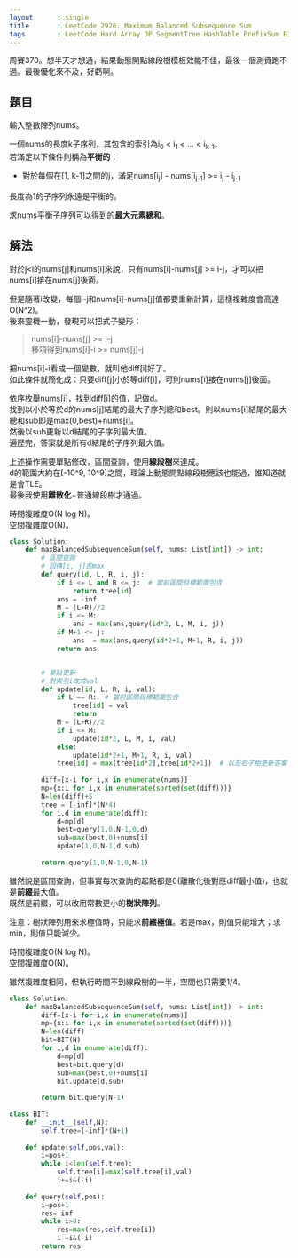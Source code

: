 ```yaml
---
layout      : single
title       : LeetCode 2926. Maximum Balanced Subsequence Sum
tags        : LeetCode Hard Array DP SegmentTree HashTable PrefixSum BIT
---
```

周賽370。想半天才想通，結果動態開點線段樹模板效能不佳，最後一個測資跑不過。最後優化來不及，好虧啊。  

## 題目

輸入整數陣列nums。  

一個nums的長度k子序列，其包含的索引為i<sub>0</sub> < i<sub>1</sub> < ... < i<sub>k-1</sub>。  
若滿足以下條件則稱為**平衡的**：  

- 對於每個在[1, k-1]之間的j，滿足nums[i<sub>j</sub>] - nums[i<sub>j-1</sub>] >= i<sub>j</sub> - i<sub>j-1</sub>  

長度為1的子序列永遠是平衡的。  

求nums平衡子序列可以得到的**最大元素總和**。  

## 解法

對於j<i的nums[j]和nums[i]來說，只有nums[i]-nums[j] >= i-j，才可以把nums[i]接在nums[j]後面。  

但是隨著i改變，每個i-j和nums[i]-nums[j]值都要重新計算，這樣複雜度會高達O(N^2)。  
後來靈機一動，發現可以把式子變形：  
> nums[i]-nums[j] >= i-j  
> 移項得到nums[i]-i >= nums[j]-j  

把nums[i]-i看成一個變數，就叫他diff[i]好了。  
如此條件就簡化成：只要diff[j]小於等diff[i]，可則nums[i]接在nums[j]後面。  

依序枚舉nums[i]，找到diff[i]的值，記做d。  
找到以小於等於d的nums[j]結尾的最大子序列總和best。則以nums[i]結尾的最大總和sub即是max(0,best)+nums[i]。  
然後以sub更新以d結尾的子序列最大值。  
遍歷完，答案就是所有d結尾的子序列最大值。  

上述操作需要單點修改，區間查詢，使用**線段樹**來達成。  
d的範圍大約在[-10^9, 10^9]之間，理論上動態開點線段樹應該也能過，誰知道就是會TLE。  
最後我使用**離散化**+普通線段樹才通過。  

時間複雜度O(N log N)。  
空間複雜度O(N)。  

```python
class Solution:
    def maxBalancedSubsequenceSum(self, nums: List[int]) -> int:
        # 區間查詢
        # 回傳[i, j]的max
        def query(id, L, R, i, j):
            if i <= L and R <= j:  # 當前區間目標範圍包含
                return tree[id]
            ans = -inf
            M = (L+R)//2
            if i <= M:
                ans = max(ans,query(id*2, L, M, i, j))
            if M+1 <= j:
                ans  = max(ans,query(id*2+1, M+1, R, i, j))
            return ans


        # 單點更新
        # 對索引i改成val
        def update(id, L, R, i, val):
            if L == R:  # 當前區間目標範圍包含
                tree[id] = val
                return
            M = (L+R)//2
            if i <= M:
                update(id*2, L, M, i, val)
            else:
                update(id*2+1, M+1, R, i, val)
            tree[id] = max(tree[id*2],tree[id*2+1])  # 以左右子樹更新答案
            
        diff=[x-i for i,x in enumerate(nums)]
        mp={x:i for i,x in enumerate(sorted(set(diff)))}
        N=len(diff)+5
        tree = [-inf]*(N*4)
        for i,d in enumerate(diff):
            d=mp[d]
            best=query(1,0,N-1,0,d)
            sub=max(best,0)+nums[i]
            update(1,0,N-1,d,sub)
            
        return query(1,0,N-1,0,N-1)
```

雖然說是區間查詢，但事實每次查詢的起點都是0(離散化後對應diff最小值)，也就是**前綴**最大值。  
既然是前綴，可以改用常數更小的**樹狀陣列**。  

注意：樹狀陣列用來求極值時，只能求**前綴極值**。若是max，則值只能增大；求min，則值只能減少。  

時間複雜度O(N log N)。  
空間複雜度O(N)。  

雖然複雜度相同，但執行時間不到線段樹的一半，空間也只需要1/4。  

```python
class Solution:
    def maxBalancedSubsequenceSum(self, nums: List[int]) -> int:
        diff=[x-i for i,x in enumerate(nums)]
        mp={x:i for i,x in enumerate(sorted(set(diff)))}
        N=len(diff)
        bit=BIT(N)
        for i,d in enumerate(diff):
            d=mp[d]
            best=bit.query(d)
            sub=max(best,0)+nums[i]
            bit.update(d,sub)
            
        return bit.query(N-1)
    
class BIT:
    def __init__(self,N):
        self.tree=[-inf]*(N+1)
            
    def update(self,pos,val):
        i=pos+1
        while i<len(self.tree):
            self.tree[i]=max(self.tree[i],val)
            i+=i&(-i)
    
    def query(self,pos):
        i=pos+1
        res=-inf
        while i>0:
            res=max(res,self.tree[i])
            i-=i&(-i)
        return res
```
